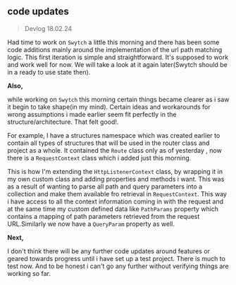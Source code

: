
## code updates  

>Devlog
>18.02.24

Had time to work on `Swytch` a little this morning and 
there has been some code additions mainly around the implementation of the url path matching logic. 
This first iteration is simple and straightforward. It's supposed to work and work well for now. We will take a look at it
again later(Swytch should be in a ready to use state then).


**Also,**

while working on `Swytch` this morning certain things became clearer as i saw it  begin to take shape(in my mind).
Certain ideas and workarounds for wrong assumptions i made earlier seem fit perfectly in the structure/architecture.
That felt good!.

For example, I have a structures namespace which was created earlier  to contain all types of structures that will be used in the router class
and project as a whole. It contained the `Route` class only as of yesterday , now there is a `RequestContext` class
which i added just this morning.

This is how I'm extending the `HttpListenerContext` class, by wrapping it in my own custom class and adding properties 
and methods i want. This was as a result of wanting to parse all path and query parameters into a collection and make
them available fro retrieval in `RequestContext`.
This way i have access to all the  context information coming in with the request and at the same time
my custom defined data like  `PathParams` property which contains  a mapping of path parameters 
retrieved from the request URL.Similarly we now have a `QueryParam` property as well.


**Next,**

I don't think there will be  any further code updates around features or geared towards progress
until i have set up a test project. There is much to test now.  And to be honest i can't go any further without
verifying things are working so far.



